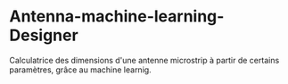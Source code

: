 # Antenna-machine-learning-Designer
Calculatrice des dimensions d'une antenne microstrip à partir de certains paramètres, grâce au machine learnig.
